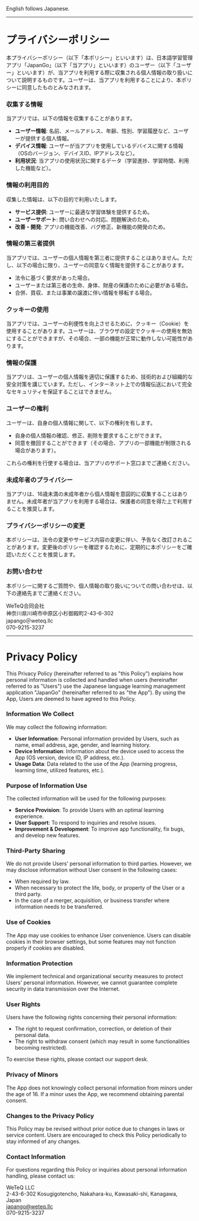 English follows Japanese. 

---

# **プライバシーポリシー**

本プライバシーポリシー（以下「本ポリシー」といいます）は、日本語学習管理アプリ「JapanGo」（以下「当アプリ」といいます）のユーザー（以下「ユーザー」といいます）が、当アプリを利用する際に収集される個人情報の取り扱いについて説明するものです。ユーザーは、当アプリを利用することにより、本ポリシーに同意したものとみなされます。

### 収集する情報
当アプリでは、以下の情報を収集することがあります。
- **ユーザー情報**: 名前、メールアドレス、年齢、性別、学習履歴など、ユーザーが提供する個人情報。
- **デバイス情報**: ユーザーが当アプリを使用しているデバイスに関する情報（OSのバージョン、デバイスID、IPアドレスなど）。
- **利用状況**: 当アプリの使用状況に関するデータ（学習進捗、学習時間、利用した機能など）。

### 情報の利用目的
収集した情報は、以下の目的で利用いたします。
- **サービス提供**: ユーザーに最適な学習体験を提供するため。
- **ユーザーサポート**: 問い合わせへの対応、問題解決のため。
- **改善・開発**: アプリの機能改善、バグ修正、新機能の開発のため。

### 情報の第三者提供
当アプリでは、ユーザーの個人情報を第三者に提供することはありません。ただし、以下の場合に限り、ユーザーの同意なく情報を提供することがあります。
- 法令に基づく要求があった場合。
- ユーザーまたは第三者の生命、身体、財産の保護のために必要がある場合。
- 合併、買収、または事業の譲渡に伴い情報を移転する場合。

### クッキーの使用
当アプリでは、ユーザーの利便性を向上させるために、クッキー（Cookie）を使用することがあります。ユーザーは、ブラウザの設定でクッキーの使用を無効にすることができますが、その場合、一部の機能が正常に動作しない可能性があります。

### 情報の保護
当アプリは、ユーザーの個人情報を適切に保護するため、技術的および組織的な安全対策を講じています。ただし、インターネット上での情報伝送において完全なセキュリティを保証することはできません。

### ユーザーの権利
ユーザーは、自身の個人情報に関して、以下の権利を有します。
- 自身の個人情報の確認、修正、削除を要求することができます。
- 同意を撤回することができます（その場合、アプリの一部機能が制限される場合があります）。

これらの権利を行使する場合は、当アプリのサポート窓口までご連絡ください。

### 未成年者のプライバシー
当アプリは、16歳未満の未成年者から個人情報を意図的に収集することはありません。未成年者が当アプリを利用する場合は、保護者の同意を得た上で利用することを推奨します。

### プライバシーポリシーの変更
本ポリシーは、法令の変更やサービス内容の変更に伴い、予告なく改訂されることがあります。変更後のポリシーを確認するために、定期的に本ポリシーをご確認いただくことを推奨します。

### お問い合わせ
本ポリシーに関するご質問や、個人情報の取り扱いについての問い合わせは、以下の連絡先までご連絡ください。

WeTeQ合同会社  
神奈川県川崎市中原区小杉御殿町2-43-6-302  
japango＠weteq.llc  
070-9215-3237  

---

# **Privacy Policy**

This Privacy Policy (hereinafter referred to as "this Policy") explains how personal information is collected and handled when users (hereinafter referred to as "Users") use the Japanese language learning management application "JapanGo" (hereinafter referred to as "the App"). By using the App, Users are deemed to have agreed to this Policy.

### Information We Collect
We may collect the following information:
- **User Information**: Personal information provided by Users, such as name, email address, age, gender, and learning history.
- **Device Information**: Information about the device used to access the App (OS version, device ID, IP address, etc.).
- **Usage Data**: Data related to the use of the App (learning progress, learning time, utilized features, etc.).

### Purpose of Information Use
The collected information will be used for the following purposes:
- **Service Provision**: To provide Users with an optimal learning experience.
- **User Support**: To respond to inquiries and resolve issues.
- **Improvement & Development**: To improve app functionality, fix bugs, and develop new features.

### Third-Party Sharing
We do not provide Users’ personal information to third parties. However, we may disclose information without User consent in the following cases:
- When required by law.
- When necessary to protect the life, body, or property of the User or a third party.
- In the case of a merger, acquisition, or business transfer where information needs to be transferred.

### Use of Cookies
The App may use cookies to enhance User convenience. Users can disable cookies in their browser settings, but some features may not function properly if cookies are disabled.

### Information Protection
We implement technical and organizational security measures to protect Users' personal information. However, we cannot guarantee complete security in data transmission over the Internet.

### User Rights
Users have the following rights concerning their personal information:
- The right to request confirmation, correction, or deletion of their personal data.
- The right to withdraw consent (which may result in some functionalities becoming restricted).

To exercise these rights, please contact our support desk.

### Privacy of Minors
The App does not knowingly collect personal information from minors under the age of 16. If a minor uses the App, we recommend obtaining parental consent.

### Changes to the Privacy Policy
This Policy may be revised without prior notice due to changes in laws or service content. Users are encouraged to check this Policy periodically to stay informed of any changes.

### Contact Information
For questions regarding this Policy or inquiries about personal information handling, please contact us:

WeTeQ LLC  
2-43-6-302 Kosugigotencho, Nakahara-ku, Kawasaki-shi, Kanagawa, Japan  
japango@weteq.llc  
070-9215-3237  


